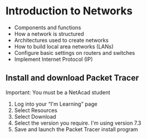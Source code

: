 # Introduction to Networks
- Components and functions
- How a network is structured
- Architectures used to create networks
- How to build local area networks (LANs)
- Configure basic settings on routers and switches
- Implement Internet Protocol (IP)

## Install and download Packet Tracer
Important: You must be a NetAcad student
1. Log into your “I'm Learning” page
2. Select Resources
3. Select Download 
4. Select the version you require. I'm using version 7.3
5. Save and launch the Packet Tracer install program
